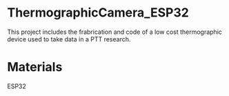 # ThermographicCamera_ESP32

This project includes the frabrication and code of a low cost thermographic device used to take data in a PTT research.

# Materials

ESP32
